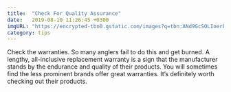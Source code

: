 ```yaml
---
title:  "Check For Quality Assurance"
date:   2019-08-10 11:26:45 +0300
imgURL: "https://encrypted-tbn0.gstatic.com/images?q=tbn:ANd9GcSOLIoerb0e-s8NUI7Ycx7iuUt_dT7zjmjqzFIhRnwXe53HaUEfyg"
category: tips
---
```


Check the warranties. So many anglers fail to do this and get burned. A lengthy, all-inclusive replacement warranty is a sign that the manufacturer stands by the endurance and quality of their products. You will sometimes find the less prominent brands offer great warranties. It’s definitely worth checking out their products.